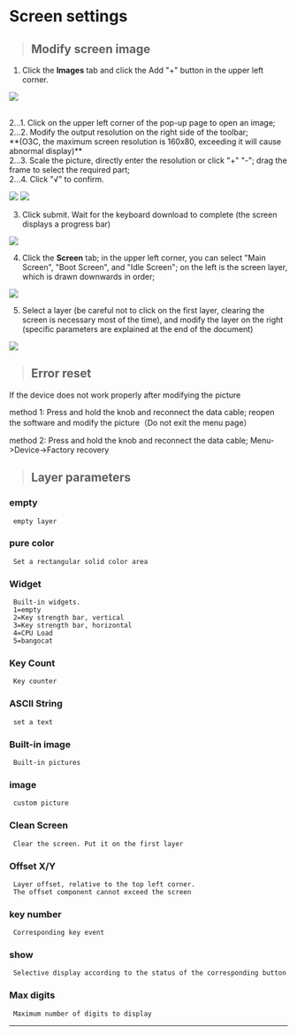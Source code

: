 # Screen settings

> ## Modify screen image  

1. Click the **Images** tab and click the Add "+" button in the upper left corner.

![](/img_screen/main.jpg)  

<br/>
2...1. Click on the upper left corner of the pop-up page to open an image;
<br/>
2...2. Modify the output resolution on the right side of the toolbar; 
<br/>
          **(O3C, the maximum screen resolution is 160x80, exceeding it will cause abnormal display)**
<br/>
2...3. Scale the picture, directly enter the resolution or click "+" "-"; drag the frame to select the required part;
<br/>
2...4. Click "√" to confirm.
<br/>

![](/img_screen/1.jpg)
![](/img_screen/2.jpg)

3. Click submit. Wait for the keyboard download to complete (the screen displays a progress bar)  

![](/img_screen/3.jpg)  

4. Click the **Screen** tab; 
in the upper left corner, you can select "Main Screen", "Boot Screen", and "Idle Screen"; 
on the left is the screen layer, which is drawn downwards in order;

![](/img_screen/4.jpg)  

5. Select a layer (be careful not to click on the first layer, clearing the screen is necessary most of the time), and modify the layer on the right (specific parameters are explained at the end of the document)

![](/img_screen/5.jpg)  


> ## Error reset
If the device does not work properly after modifying the picture

method 1:
Press and hold the knob and reconnect the data cable; reopen the software and modify the picture（Do not exit the menu page）

method 2:
Press and hold the knob and reconnect the data cable; 
Menu->Device->Factory recovery

> ## Layer parameters  

### empty  
     empty layer  
### pure color  
     Set a rectangular solid color area
### Widget  
     Built-in widgets.  
     1=empty  
     2=Key strength bar, vertical  
     3=Key strength bar, horizontal  
     4=CPU Load  
     5=bangocat  
    
### Key Count  
     Key counter  
### ASCII String  
     set a text  

### Built-in image  
     Built-in pictures  

### image  
     custom picture  
### Clean Screen  
     Clear the screen. Put it on the first layer  

### Offset X/Y  
     Layer offset, relative to the top left corner.   
     The offset component cannot exceed the screen

### key number  
     Corresponding key event  

### show  
     Selective display according to the status of the corresponding button  

### Max digits  
     Maximum number of digits to display
---
